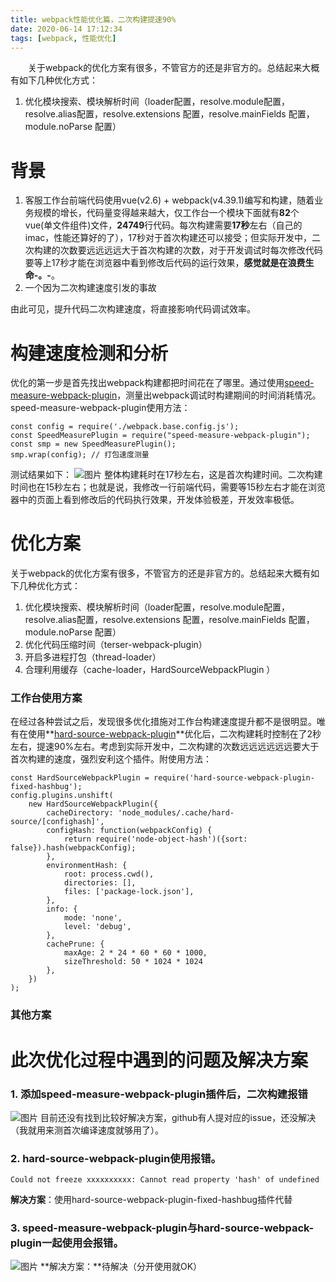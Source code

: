 ```yaml
---
title: webpack性能优化篇，二次构建提速90%
date: 2020-06-14 17:12:34
tags: [webpack, 性能优化]
---
```


&emsp;&emsp;关于webpack的优化方案有很多，不管官方的还是非官方的。总结起来大概有如下几种优化方式：
1. 优化模块搜索、模块解析时间（loader配置，resolve.module配置，resolve.alias配置，resolve.extensions 配置，resolve.mainFields 配置，module.noParse 配置）

<!--more-->

# 背景
1. 客服工作台前端代码使用vue(v2.6) + webpack(v4.39.1)编写和构建，随着业务规模的增长，代码量变得越来越大，仅工作台一个模块下面就有**82**个vue(单文件组件)文件，**24749**行代码。每次构建需要**17秒**左右（自己的imac，性能还算好的了），17秒对于首次构建还可以接受；但实际开发中，二次构建的次数要远远远远大于首次构建的次数，对于开发调试时每次修改代码要等上17秒才能在浏览器中看到修改后代码的运行效果，**感觉就是在浪费生命-。-**。
2. 一个因为二次构建速度引发的事故

由此可见，提升代码二次构建速度，将直接影响代码调试效率。

# 构建速度检测和分析
优化的第一步是首先找出webpack构建都把时间花在了哪里。通过使用[speed-measure-webpack-plugin](https://www.npmjs.com/package/speed-measure-webpack-plugin "speed-measure-webpack-plugin")，测量出webpack调试时构建期间的时间消耗情况。
speed-measure-webpack-plugin使用方法：
```
const config = require('./webpack.base.config.js');
const SpeedMeasurePlugin = require("speed-measure-webpack-plugin");
const smp = new SpeedMeasurePlugin();
smp.wrap(config); // 打包速度测量
```
测试结果如下：
![图片](/images/36.png)
整体构建耗时在17秒左右，这是首次构建时间。二次构建时间也在15秒左右；也就是说，我修改一行前端代码，需要等15秒左右才能在浏览器中的页面上看到修改后的代码执行效果，开发体验极差，开发效率极低。

# 优化方案
关于webpack的优化方案有很多，不管官方的还是非官方的。总结起来大概有如下几种优化方式：
1. 优化模块搜索、模块解析时间（loader配置，resolve.module配置，resolve.alias配置，resolve.extensions 配置，resolve.mainFields 配置，module.noParse 配置）
2. 优化代码压缩时间（terser-webpack-plugin）
3. 开启多进程打包（thread-loader）
4. 合理利用缓存（cache-loader，HardSourceWebpackPlugin ）

### 工作台使用方案
在经过各种尝试之后，发现很多优化措施对工作台构建速度提升都不是很明显。唯有在使用**[hard-source-webpack-plugin](https://www.npmjs.com/package/hard-source-webpack-plugin "hard-source-webpack-plugin")**优化后，二次构建耗时控制在了2秒左右，提速90%左右。考虑到实际开发中，二次构建的次数远远远远远远要大于首次构建的速度，强烈安利这个插件。附使用方法：
```
const HardSourceWebpackPlugin = require('hard-source-webpack-plugin-fixed-hashbug');
config.plugins.unshift(
    new HardSourceWebpackPlugin({
        cacheDirectory: 'node_modules/.cache/hard-source/[confighash]',
        configHash: function(webpackConfig) {
            return require('node-object-hash')({sort: false}).hash(webpackConfig);
        },
        environmentHash: {
            root: process.cwd(),
            directories: [],
            files: ['package-lock.json'],
        },
        info: {
            mode: 'none',
            level: 'debug',
        },
        cachePrune: {
            maxAge: 2 * 24 * 60 * 60 * 1000,
            sizeThreshold: 50 * 1024 * 1024
        },
    })
);
```

### 其他方案


# 此次优化过程中遇到的问题及解决方案

### 1. 添加speed-measure-webpack-plugin插件后，二次构建报错
![图片](/images/37.png)
目前还没有找到比较好解决方案，github有人提对应的issue，还没解决（我就用来测首次编译速度就够用了）。

### 2. hard-source-webpack-plugin使用报错。
```
Could not freeze xxxxxxxxxx: Cannot read property 'hash' of undefined
```
**解决方案**：使用hard-source-webpack-plugin-fixed-hashbug插件代替

### 3. speed-measure-webpack-plugin与hard-source-webpack-plugin一起使用会报错。
![图片](/images/38.png)
**解决方案：**待解决（分开使用就OK）